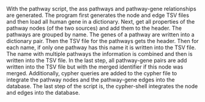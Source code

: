 With the pathway script, the ass pathways and pathway-gene relationships are generated.
The program first generates the node and edge TSV files and then load all human gene in a dictionary.
Next, get all properties of the pathway nodes (of the two sources) and add them to the header.
The pathways are grouped by name. The genes of a pathway are written into a dictionary pair.
Then the TSV file for the pathways gets the header. Then for each name, if only one pathway has this name it is written into the TSV file. The name with multiple pathways the information is combined and then is written into the TSV file.
In the last step, all pathway-gene pairs are add written into the TSV file but with the merged identifier if this node was merged. Additionally, cypher queries are added to the cypher file to integrate the pathway nodes and the pathway-gene edges into the database.
The last step of the script is, the cypher-shell integrates the node and edges into the database.
